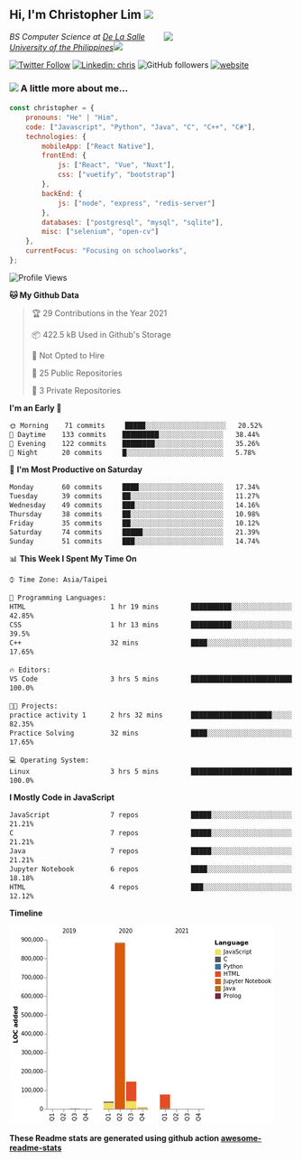 <h2>Hi, I'm Christopher Lim <img src="https://media3.giphy.com/media/r3SVtaGUukD5V6UjzP/giphy.gif" width="50" /></h2>
<img align='right' src="https://media.giphy.com/media/M9gbBd9nbDrOTu1Mqx/giphy.gif" width="230">
<p><em>BS Computer Science at <a href="https://www.dlsu.edu.ph/">De La Salle University of the Philippines</a><img src="https://media.giphy.com/media/WUlplcMpOCEmTGBtBW/giphy.gif" width="30"> 
</em></p>

[![Twitter Follow](https://img.shields.io/twitter/follow/ClovesJL?label=Follow)](https://twitter.com/intent/follow?screen_name=ClovesJL)
[![Linkedin: chris](https://img.shields.io/badge/-chris-blue?style=flat-square&logo=Linkedin&logoColor=white&link=https://www.linkedin.com/in/christopher-lim-122831183/)](https://www.linkedin.com/in/christopher-lim-122831183/)
![GitHub followers](https://img.shields.io/github/followers/cc-visionary?label=Follow&style=social)
[![website](https://img.shields.io/badge/Website-46a2f1.svg?&style=flat-square&logo=Google-Chrome&logoColor=white&link=http://christopherlim.surge.sh/)](http://christopherlim.surge.sh/)

### <img src="https://media.giphy.com/media/VgCDAzcKvsR6OM0uWg/giphy.gif" width="50"> A little more about me...  

```javascript
const christopher = {
    pronouns: "He" | "Him",
    code: ["Javascript", "Python", "Java", "C", "C++", "C#"],
    technologies: {
        mobileApp: ["React Native"],
        frontEnd: {
            js: ["React", "Vue", "Nuxt"],
            css: ["vuetify", "bootstrap"]
        },
        backEnd: {
            js: ["node", "express", "redis-server"]
        },
        databases: ["postgresql", "mysql", "sqlite"],
        misc: ["selenium", "open-cv"]
    },
    currentFocus: "Focusing on schoolworks",
};
```

<!--START_SECTION:waka-->
![Profile Views](http://img.shields.io/badge/Profile%20Views-71-blue)

**🐱 My Github Data** 

> 🏆 29 Contributions in the Year 2021
 > 
> 📦 422.5 kB Used in Github's Storage 
 > 
> 🚫 Not Opted to Hire
 > 
> 📜 25 Public Repositories 
 > 
> 🔑 3 Private Repositories  
 > 
**I'm an Early 🐤** 

```text
🌞 Morning    71 commits     █████░░░░░░░░░░░░░░░░░░░░   20.52% 
🌆 Daytime    133 commits    █████████░░░░░░░░░░░░░░░░   38.44% 
🌃 Evening    122 commits    ████████░░░░░░░░░░░░░░░░░   35.26% 
🌙 Night      20 commits     █░░░░░░░░░░░░░░░░░░░░░░░░   5.78%

```
📅 **I'm Most Productive on Saturday** 

```text
Monday       60 commits     ████░░░░░░░░░░░░░░░░░░░░░   17.34% 
Tuesday      39 commits     ██░░░░░░░░░░░░░░░░░░░░░░░   11.27% 
Wednesday    49 commits     ███░░░░░░░░░░░░░░░░░░░░░░   14.16% 
Thursday     38 commits     ██░░░░░░░░░░░░░░░░░░░░░░░   10.98% 
Friday       35 commits     ██░░░░░░░░░░░░░░░░░░░░░░░   10.12% 
Saturday     74 commits     █████░░░░░░░░░░░░░░░░░░░░   21.39% 
Sunday       51 commits     ███░░░░░░░░░░░░░░░░░░░░░░   14.74%

```


📊 **This Week I Spent My Time On** 

```text
⌚︎ Time Zone: Asia/Taipei

💬 Programming Languages: 
HTML                     1 hr 19 mins        ██████████░░░░░░░░░░░░░░░   42.85% 
CSS                      1 hr 13 mins        ██████████░░░░░░░░░░░░░░░   39.5% 
C++                      32 mins             ████░░░░░░░░░░░░░░░░░░░░░   17.65%

🔥 Editors: 
VS Code                  3 hrs 5 mins        █████████████████████████   100.0%

🐱‍💻 Projects: 
practice activity 1      2 hrs 32 mins       ████████████████████░░░░░   82.35% 
Practice Solving         32 mins             ████░░░░░░░░░░░░░░░░░░░░░   17.65%

💻 Operating System: 
Linux                    3 hrs 5 mins        █████████████████████████   100.0%

```

**I Mostly Code in JavaScript** 

```text
JavaScript               7 repos             █████░░░░░░░░░░░░░░░░░░░░   21.21% 
C                        7 repos             █████░░░░░░░░░░░░░░░░░░░░   21.21% 
Java                     7 repos             █████░░░░░░░░░░░░░░░░░░░░   21.21% 
Jupyter Notebook         6 repos             ████░░░░░░░░░░░░░░░░░░░░░   18.18% 
HTML                     4 repos             ███░░░░░░░░░░░░░░░░░░░░░░   12.12%

```


**Timeline**

![Chart not found](https://raw.githubusercontent.com/cc-visionary/cc-visionary/master/charts/bar_graph.png) 


<!--END_SECTION:waka-->

**These Readme stats are generated using github action [awesome-readme-stats](https://github.com/anmol098/waka-readme-stats)**
